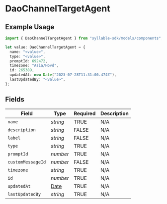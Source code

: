 # DaoChannelTargetAgent

## Example Usage

```typescript
import { DaoChannelTargetAgent } from "syllable-sdk/models/components";

let value: DaoChannelTargetAgent = {
  name: "<value>",
  type: "<value>",
  promptId: 692472,
  timezone: "Asia/Hovd",
  id: 265389,
  updatedAt: new Date("2023-07-28T11:31:00.474Z"),
  lastUpdatedBy: "<value>",
};
```

## Fields

| Field                                                                                         | Type                                                                                          | Required                                                                                      | Description                                                                                   |
| --------------------------------------------------------------------------------------------- | --------------------------------------------------------------------------------------------- | --------------------------------------------------------------------------------------------- | --------------------------------------------------------------------------------------------- |
| `name`                                                                                        | *string*                                                                                      | TRUE                                                                            | N/A                                                                                           |
| `description`                                                                                 | *string*                                                                                      | FALSE                                                                            | N/A                                                                                           |
| `label`                                                                                       | *string*                                                                                      | FALSE                                                                            | N/A                                                                                           |
| `type`                                                                                        | *string*                                                                                      | TRUE                                                                            | N/A                                                                                           |
| `promptId`                                                                                    | *number*                                                                                      | TRUE                                                                            | N/A                                                                                           |
| `customMessageId`                                                                             | *number*                                                                                      | FALSE                                                                            | N/A                                                                                           |
| `timezone`                                                                                    | *string*                                                                                      | TRUE                                                                            | N/A                                                                                           |
| `id`                                                                                          | *number*                                                                                      | TRUE                                                                            | N/A                                                                                           |
| `updatedAt`                                                                                   | [Date](https://developer.mozilla.org/en-US/docs/Web/JavaScript/Reference/Global_Objects/Date) | TRUE                                                                            | N/A                                                                                           |
| `lastUpdatedBy`                                                                               | *string*                                                                                      | TRUE                                                                            | N/A                                                                                           |